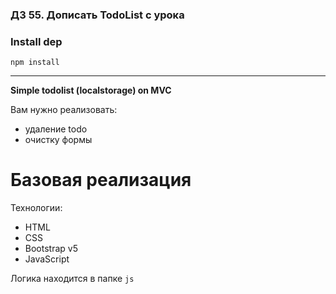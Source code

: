 ### ДЗ 55. Дописать TodoList с урока

### Install dep

`npm install`

<hr>

**Simple todolist (localstorage) on MVC**

Вам нужно реализовать:

- удаление todo
- очистку формы

# Базовая реализация

Технологии:

- HTML
- CSS
- Bootstrap v5
- JavaScript

Логика находится в папке `js`
